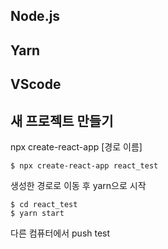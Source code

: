 ## Node.js
## Yarn
## VScode


## 새 프로젝트 만들기
npx create-react-app [경로 이름]

```
$ npx create-react-app react_test
```
생성한 경로로 이동 후 yarn으로 시작
```
$ cd react_test
$ yarn start
```

다른 컴퓨터에서 push test